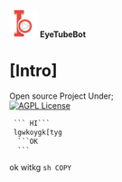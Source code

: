<img src="https://github.com/Mickekofi/EyeTubeBot/blob/master/logo.png" alt="Logo" width="50"/> **EyeTubeBot**

# [Intro]
Open source Project Under;  
[![AGPL License](https://img.shields.io/badge/license-AGPL-blue.svg)](http://www.gnu.org/licenses/agpl-3.0)


     ``` HI```
     lgwkoygk[tyg
      ```OK
      ```
ok witkg
      ```sh COPY
      ```

